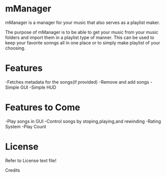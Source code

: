 

mManager 
====

mManager is a manager for your music that also serves as a playlist maker.


The purpose of mManager is to be able to get your music from your music folders and import them in a playlist type of manner. This can be used to keep your favorite sonngs all in one place or to simply make playlist of your choosing.

Features
===

-Fetches metadata for the songs(if provided)
-Remove and add songs
-Simple GUI
-Simple HUD


Features to Come
===
-Play songs in GUI
-Control songs by stoping,playing,and rewinding
-Rating System
-Play Count

License
===

Refer to License text file!

Credits 


